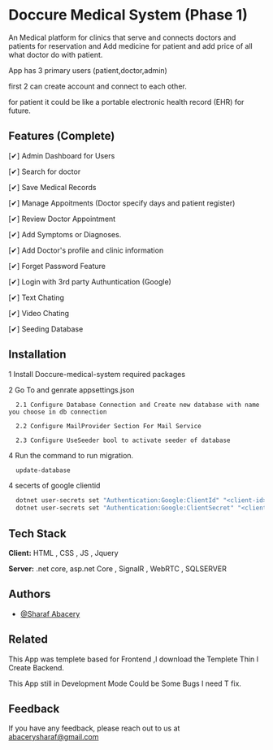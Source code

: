 ﻿# Doccure Medical System (Phase 1)

An Medical platform for clinics that serve and connects doctors and patients for reservation and Add medicine for patient and add price of all what doctor do with patient.

App has 3 primary users (patient,doctor,admin)

first 2 can create account and connect to each other.

for patient it could be like a portable electronic health record (EHR) for future.

## Features (Complete)

[✔] Admin Dashboard for Users

[✔] Search for doctor

[✔] Save Medical Records

[✔] Manage Appoitments (Doctor specify days and patient register)

[✔] Review Doctor Appointment

[✔] Add Symptoms or Diagnoses.

[✔] Add Doctor's profile and clinic information

[✔] Forget Password Feature

[✔] Login with 3rd party Authuntication (Google)

[✔] Text Chating

[✔] Video Chating

[✔] Seeding Database

## Installation 

1 Install Doccure-medical-system required packages

2 Go To and genrate appsettings.json 

      2.1 Configure Database Connection and Create new database with name you choose in db connection
  
      2.2 Configure MailProvider Section For Mail Service
  
      2.3 Configure UseSeeder bool to activate seeder of database
   
4 Run the command to run migration.

```bash 
  update-database
```

4 secerts of google clientid

```bash 
  dotnet user-secrets set "Authentication:Google:ClientId" "<client-id>"
  dotnet user-secrets set "Authentication:Google:ClientSecret" "<client-secret>"
```

## Tech Stack

**Client:** HTML , CSS , JS , Jquery

**Server:** .net core, asp.net Core , SignalR , WebRTC , SQLSERVER

## Authors

- [@Sharaf Abacery](https://github.com/sharafabacery)


## Related

This App was templete based for Frontend ,I download the Templete Thin I Create Backend.

This App still in Development Mode Could be Some Bugs I need T fix.

## Feedback

If you have any feedback, please reach out to us at abacerysharaf@gmail.com

  
